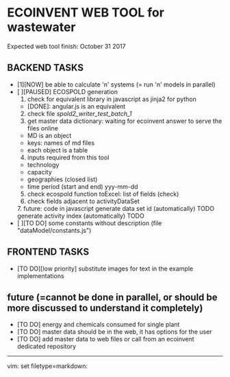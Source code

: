 # ECOINVENT WEB TOOL for wastewater
Expected web tool finish: October 31 2017

## BACKEND TASKS
  * [1][NOW] be able to calculate 'n' systems (= run 'n' models in parallel)
  * [ ][PAUSED] ECOSPOLD generation
    1. check for equivalent library in javascript as jinja2 for python
      - [DONE]: angular.js is an equivalent
    2. check file *spold2_writer_test_batch_1*
    3. get master data dictionary: waiting for ecoinvent answer to serve the files online
      - MD is an object
      - keys: names of md files
      - each object is a table
    4. inputs required from this tool
      - technology  <string>
      - capacity    <number>
      - geographies (closed list)
      - time period (start and end) <string> yyy-mm-dd
    5. check ecospold function toExcel: list of fields (check)
    6. check fields adjacent to activityDataSet
      <usedUserMasterData>
      </usedUserMasterData>
    7. future: code in javascript
      generate data set id    (automatically) TODO
      generate activity index (automatically) TODO
  * [ ][TO DO] some constants without description (file "dataModel/constants.js")

## FRONTEND TASKS
  - [TO DO][low priority] substitute images for text in the example implementations

## future (=cannot be done in parallel, or should be more discussed to understand it completely)
  - [TO DO] energy and chemicals consumed for single plant 
  - [TO DO] master data should be in the web, it has options for the user
  - [TO DO] add master data to web files or call from an ecoinvent dedicated repository


-----------------------------
vim: set filetype=markdown:

